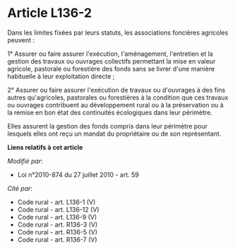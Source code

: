 # Article L136-2

Dans les limites fixées par leurs statuts, les associations foncières agricoles peuvent : 

1° Assurer ou faire assurer l'exécution, l'aménagement, l'entretien et la gestion des travaux ou ouvrages collectifs
permettant la mise en valeur agricole, pastorale ou forestière des fonds sans se livrer d'une manière habituelle à leur
exploitation directe ; 

2° Assurer ou faire assurer l'exécution de travaux ou d'ouvrages à des fins autres qu'agricoles, pastorales ou forestières à
la condition que ces travaux ou ouvrages contribuent au développement rural ou à la préservation ou à la remise en bon état
des continuités écologiques dans leur périmètre. 

Elles assurent la gestion des fonds compris dans leur périmètre pour lesquels elles ont reçu un mandat du propriétaire ou de
son représentant.

**Liens relatifs à cet article**

_Modifié par_:

  - Loi n°2010-874 du 27 juillet 2010 - art. 59

_Cité par_:

  - Code rural - art. L136-1 (V)
  - Code rural - art. L136-12 (V)
  - Code rural - art. L136-9 (V)
  - Code rural - art. R136-3 (V)
  - Code rural - art. R136-5 (V)
  - Code rural - art. R136-7 (V)
